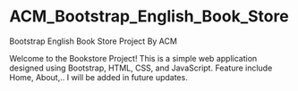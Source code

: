 # ACM_Bootstrap_English_Book_Store
Bootstrap English Book Store Project By ACM

Welcome to the Bookstore Project! This is a simple web application designed using Bootstrap, HTML, CSS, and JavaScript. 
Feature include Home, About,..
I will be added in future updates.

